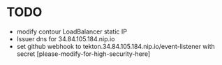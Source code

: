 # TODO
* modify contour LoadBalancer static IP
* Issuer dns for 34.84.105.184.nip.io
* set github webhook to tekton.34.84.105.184.nip.io/event-listener with secret [please-modify-for-high-security-here]
